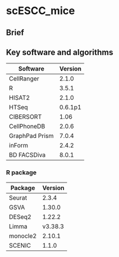 # scESCC_mice


## Brief

## Key software and algorithms 
| Software |  Version |
| -----    | ------  | 
CellRanger |  2.1.0 |
R |  3.5.1 | 
HISAT2 |  2.1.0 |
HTSeq |  0.6.1p1 |
CIBERSORT |  1.06 |
CellPhoneDB |  2.0.6 |
GraphPad Prism |  7.0.4 |
inForm |  2.4.2 |
BD FACSDiva |  8.0.1 |

### R package
| Package |  Version |
| -----    | ------  | 
Seurat |  2.3.4 |
GSVA |  1.30.0 |
DESeq2 |  1.22.2 |
Limma | v3.38.3 |
monocle2 |  2.10.1 |
SCENIC |  1.1.0 |
